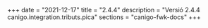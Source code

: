 +++
date        = "2021-12-17"
title       = "2.4.4"
description = "Versió 2.4.4 canigo.integration.tributs.pica"
sections    = "canigo-fwk-docs"
+++
